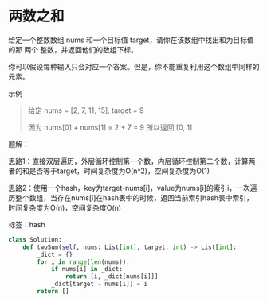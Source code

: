 # 两数之和

给定一个整数数组 nums 和一个目标值 target，请你在该数组中找出和为目标值的那 两个 整数，并返回他们的数组下标。

你可以假设每种输入只会对应一个答案。但是，你不能重复利用这个数组中同样的元素。

示例

>给定 nums = [2, 7, 11, 15], target = 9
>
>因为 nums[0] + nums[1] = 2 + 7 = 9
>所以返回 [0, 1]

题解：

思路1：直接双层遍历，外层循环控制第一个数，内层循环控制第二个数，计算两者的和是否等于target，时间复杂度为O(n^2)，空间复杂度为O(1)

思路2：使用一个hash，key为target-nums[i]，value为nums[i]的索引i，一次遍历整个数组，当存在nums[i]在hash表中的时候，返回当前索引hash表中索引，时间复杂度为O(n)，空间复杂度O(n)

标签：hash

```python
class Solution:
    def twoSum(self, nums: List[int], target: int) -> List[int]:
        _dict = {}
        for i in range(len(nums)):
            if nums[i] in _dict:
                return [i, _dict[nums[i]]]
            _dict[target - nums[i]] = i
        return []
```
